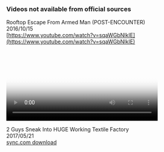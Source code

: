 ### Videos not available from official sources

Rooftop Escape From Armed Man (POST-ENCOUNTER)  
2016/10/15  
[https://www.youtube.com/watch?v=sqaWGbNlkIE](https://www.youtube.com/watch?v=sqaWGbNlkIE)   
<video id="videoPlayer" width="400" poster="video_preview/Rooftop_Escape_From_Armed_Man_(POST-ENCOUNTER).jpg" controls autoplay autobuffer></video>


<script>
var videoPlayer = document.getElementById('videoPlayer')

var vArray = [
    "https://cdn.discordapp.com/attachments/1150826559301767209/1150826641031962704/Rooftop_Escape_From_Armed_Man_POST-ENCOUNTER-sqaWGbNlkIE.mp4",
]

videoPlayer.src = vArray[0]

i = 1
videoPlayer.onended = function(){
    if (i < vArray.length) {
        videoPlayer.src = vArray[i]
       i++
    }
}
</script>  


2 Guys Sneak Into HUGE Working Textile Factory  
2017/05/21  
[](https://www.youtube.com/watch?v=nfhhrbZSPWc)
[sync.com download](https://ln5.sync.com/dl/39c325440/kvkhfzhz-kytf6qza-qz2mujwx-5yvmhkmz)
